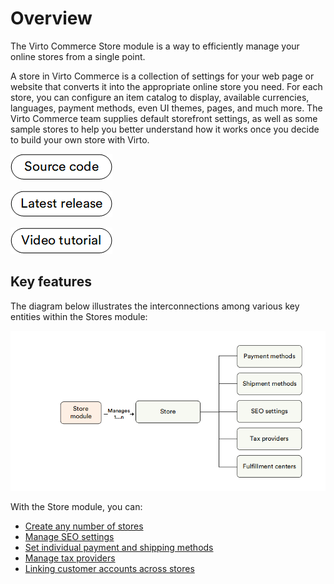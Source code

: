 ﻿# Overview

The Virto Commerce Store module is a way to efficiently manage your online stores from a single point.

A store in Virto Commerce is a collection of settings for your web page or website that converts it into the appropriate online store you need. For each store, you can configure an item catalog to display, available currencies, languages, payment methods, even UI themes, pages, and much more. The Virto Commerce team supplies default storefront settings, as well as some sample stores to help you better understand how it works once you decide to build your own store with Virto.

[![Source code](media/source_code.png)](https://github.com/VirtoCommerce/vc-module-store)

[![Download](media/latest_release.png)](https://github.com/VirtoCommerce/vc-module-store/releases)

[![video tutorial](media/video-tutorial-button.png)](https://youtu.be/BJ9EKH2OCzQ?si=2XEGzzKv0liXnVhT)

## Key features

The diagram below illustrates the interconnections among various key entities within the Stores module:

![Pricing key entities](media/key-entities.png)

With the Store module, you can:

* [Create any number of stores](adding-new-store.md)
* [Manage SEO settings](configuring-store.md#SEO)
* [Set individual payment and shipping methods](configuring-store.md)
* [Manage tax providers](configuring-store.md)
* [Linking customer accounts across stores](configuring-store.md)

